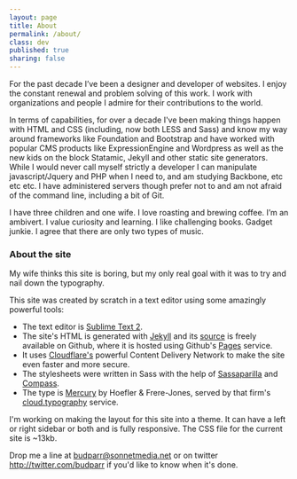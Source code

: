 ```yaml
---
layout: page
title: About
permalink: /about/
class: dev
published: true
sharing: false
---
```


For the past decade I’ve been a designer and developer of websites. I enjoy the constant renewal and problem solving of this work. I work with organizations and people I admire for their contributions to the world. 

In terms of capabilities, for over a decade I've been making things happen with HTML and CSS (including, now both LESS and Sass) and know my way around frameworks like Foundation and Bootstrap and have worked with popular CMS products like ExpressionEngine and Wordpress as well as the new kids on the block Statamic, Jekyll and other static site generators. While I would never call myself strictly a developer I can manipulate javascript/Jquery and PHP when I need to, and am studying Backbone, etc etc etc. I have administered servers though prefer not to and am not afraid of the command line, including a bit of Git.

I have three children and one wife. I love roasting and brewing coffee. I’m an ambivert. I value curiosity and learning. I like challenging books. Gadget junkie. I agree that there are only two types of music.


### About the site

My wife thinks this site is boring, but my only real goal with it was to try and nail down the typography.

This site was created by scratch in a text editor using some amazingly powerful tools:

- The text editor is [Sublime Text 2](http://www.sublimetext.com/).  
- The site's HTML is generated with [Jekyll](http://jekyllrb.com/) and its [source](https://github.com/budparr/budparr.github.io) is freely available on Github, where it is hosted using Github's [Pages](pages.github.com) service.
- It uses [Cloudflare's](https://www.cloudflare.com) powerful Content Delivery Network to make the site even faster and more secure.  
- The stylesheets were written in Sass with the help of [Sassaparilla](http://sass.fffunction.co/) and [Compass](http://compass-style.org/).
- The type is [Mercury](http://www.typography.com/fonts/mercury-text/overview/) by Hoefler & Frere-Jones, served by that firm's [cloud.typography](http://www.typography.com/cloud/welcome/) service.  

I'm working on making the layout for this site into a theme. It can have a left or right sidebar or both and is fully responsive. The CSS file for the current site is ~13kb.

Drop me a line at budparr@sonnetmedia.net or on twitter <http://twitter.com/budparr> if you'd like to know when it's done.